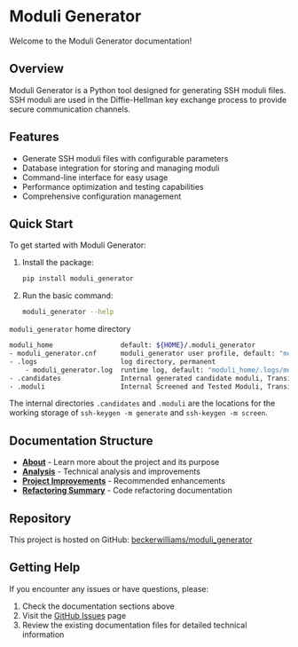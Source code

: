 # Moduli Generator

Welcome to the Moduli Generator documentation!

## Overview

Moduli Generator is a Python tool designed for generating SSH moduli files. SSH moduli are used in the Diffie-Hellman
key exchange process to provide secure communication channels.

## Features

- Generate SSH moduli files with configurable parameters
- Database integration for storing and managing moduli
- Command-line interface for easy usage
- Performance optimization and testing capabilities
- Comprehensive configuration management

## Quick Start

To get started with Moduli Generator:

1. Install the package:
   ```bash
   pip install moduli_generator
   ```

2. Run the basic command:
   ```bash
   moduli_generator --help
   ```

`moduli_generator` home directory

   ```bash
   moduli_home                 default: ${HOME}/.moduli_generator
   - moduli_generator.cnf      moduli_generator user profile, default: "moduli_generator.cnf"
   - .logs                     log directory, permanent
       - moduli_generator.log  runtime log, default: "moduli_home/.logs/moduli_generator.log"
   - .candidates               Internal generated candidate moduli, Transient
   - .moduli                   Internal Screened and Tested Moduli, Transient
   ```

The internal directories `.candidates` and `.moduli` are the locations for the working storage of
`ssh-keygen -m generate` and `ssh-keygen -m screen`.

## Documentation Structure

- **[About](about.md)** - Learn more about the project and its purpose
- **[Analysis](moduli_generator_analysis_and_improvements.md)** - Technical analysis and improvements
- **[Project Improvements](project_improvement_recommendations.md)** - Recommended enhancements
- **[Refactoring Summary](REFACTORING_SUMMARY.md)** - Code refactoring documentation

## Repository

This project is hosted on GitHub: [beckerwilliams/moduli_generator](https://github.com/beckerwilliams/moduli_generator)

## Getting Help

If you encounter any issues or have questions, please:

1. Check the documentation sections above
2. Visit the [GitHub Issues](https://github.com/beckerwilliams/moduli_generator/issues) page
3. Review the existing documentation files for detailed technical information